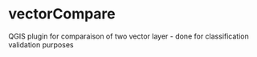 # vectorCompare
QGIS plugin for comparaison of two vector layer - done for classification validation purposes
